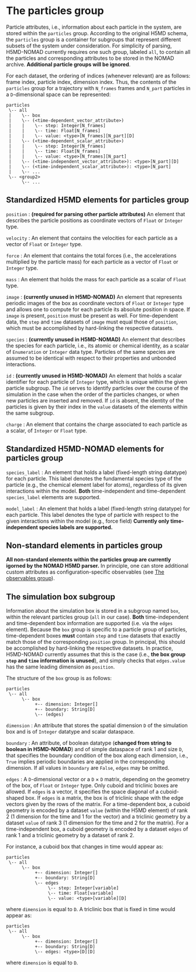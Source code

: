 # The particles group

Particle attributes, i.e., information about each particle in the system, are stored within the `particles` group.
According to the original H5MD schema, the `particles` group is a container for subgroups that
represent different subsets of the system under consideration.
For simplicity of parsing, H5MD-NOMAD currently requires one such group, labeled `all`, to contain all the particles and corresponding attributes to be stored in the NOMAD archive.
**Additional particle groups will be ignored**.

For each dataset, the ordering of indices (whenever relevant) are as follows: frame index, particle index, dimension index.
Thus, the contents of the `particles` group for a trajectory with `N_frames` frames and `N_part` particles in a `D`-dimensional space can be represented:

    particles
     \-- all
     |    \-- box
     |    \-- (<time-dependent_vector_attribute>)
     |    |    \-- step: Integer[N_frames]
     |    |    \-- time: Float[N_frames]
     |    |    \-- value: <type>[N_frames][N_part][D]
     |    \-- (<time-dependent_scalar_attribute>)
     |    |    \-- step: Integer[N_frames]
     |    |    \-- time: Float[N_frames]
     |    |    \-- value: <type>[N_frames][N_part]
     |    \-- (<time-independent_vector_attribute>): <type>[N_part][D]
     |    \-- (<time-independent_scalar_attribute>): <type>[N_part]
     |    \-- ...
     \-- <group2>
          \-- ...

## Standardized H5MD elements for particles group

`position`
:   **(required for parsing other particle attributes)** An element that describes the particle positions as coordinate vectors of `Float` or `Integer` type.

<!-- If the component $k$ of `box/boundary` (see [below](#simulation-box)) is set
to `none`, the data indicate for each particle the component $k$ of its
absolute position in space. If the component $k$ of `box/boundary` is set to
`periodic`, the data indicate for each particle the component $k$ of the
absolute position in space of an *arbitrary* periodic image of that particle. -->

`velocity`
:   An element that contains the velocities for each particle as a vector of
    `Float` or `Integer` type.

`force`
:   An element that contains the total forces (i.e., the accelerations
    multiplied by the particle mass) for each particle as a vector of `Float`
    or `Integer` type.

`mass`
:   An element that holds the mass for each particle as a scalar of `Float`
    type.

`image`
:   <a id="image_anchor"></a>**(currently unused in H5MD-NOMAD)** An element that represents periodic images of the box as coordinate vectors
of `Float` or `Integer` type and allows one to compute for each particle its
absolute position in space. If `image` is present, `position` must be
present as well. For time-dependent data, the `step` and `time` datasets of
`image` must equal those of `position`, which must be accomplished by
hard-linking the respective datasets.

<!-- If the component $k$ of `box/boundary` (see [below](#simulation-box)) is set
to `none`, the values of the corresponding component $k$ of `image` serve as
placeholders. If the component $k$ of `box/boundary` is set to `periodic`,
for a cuboid box, the component $k$ of the absolute position of particle $i$
is computed as $R_{ik} = r_{ik} + L_k a_{ik}$, where $\vec r_i$ is taken
from `position`, $\vec a_i$ is taken from `image`, and $\vec L$ from
`box/edges`. -->

`species`
:   **(currently unused in H5MD-NOMAD)** An element that describes the species for each particle, i.e., its
atomic or chemical identity, as a scalar of `Enumeration` or `Integer`
data type. Particles of the same species are assumed to be identical with
respect to their properties and unbonded interactions.

`id`
:   **(currently unused in H5MD-NOMAD)** An element that holds a scalar identifier for each particle of `Integer`
type, which is unique within the given particle subgroup. The `id` serves
to identify particles over the course of the simulation in the case when
the order of the particles changes, or when new particles are inserted and
removed. If `id` is absent, the identity of the particles is given by their
index in the `value` datasets of the elements within the same subgroup.

<!-- A *fill value* (see
[§ 6.6](http://www.hdfgroup.org/HDF5/doc/UG/11_Datatypes.html#Fvalues) in
[@HDF5_users_guide]) may be defined for `id/value` upon dataset creation.
When the identifier of a particle is equal to this user-defined value,
the particle is considered non-existing, the entry serves as a
placeholder. This permits the storage of subsystems whose number of
particles varies in time. For the case of varying particle number, the
dimension denoted by `[N]` above may be variable. -->

`charge`
:   An element that contains the charge associated to each particle as a
    scalar, of `Integer` or `Float` type.

<!-- `charge` has the optional attribute `type` of fixed-length string datatype
and of scalar dataspace, possible values are `effective` and `formal`. In
the case `effective`, the charge is part of an effective description of the
interactions with the precise meaning depending on the underlying empirical
force fields or coarse-grained models.

In the case `formal`, the charge is the so-called "formal charge" assigned
to an atom (see <http://en.wikipedia.org/wiki/Formal_charge>) and must be
of `Integer` type. This case corresponds to the entries in PDB files (see
definition in the PDBx/mmCIF dictionary
<http://mmcif.wwpdb.org/dictionaries/mmcif_pdbx_v40.dic/Items/_atom_site.pdbx_formal_charge.html>).

If none of `effective` or `formal` describes the data properly, the
attribute `type` may be omitted. -->

## Standardized H5MD-NOMAD elements for particles group

`species_label`
:   <a id="species_label_anchor"></a> An element that holds a label (fixed-length string datatype) for each particle. This label denotes the fundamental species type of the particle (e.g., the chemical element label for atoms), regardless of its given interactions within the model. **Both** time-independent and time-dependent `species_label` elements are supported.

`model_label`
:   An element that holds a label (fixed-length string datatype) for each particle. This label denotes the type of particle with respect to the given interactions within the model (e.g., force field) **Currently only time-independent species labels are supported.**

## Non-standard elements in particles group

**All non-standard elements within the particles group are currently igorned by the NOMAD H5MD parser.** In principle, one can store additional custom attributes as configuration-specific observables (see [The observables group](observables.md)).


## The simulation box subgroup

Information about the simulation box is stored in a subgroup named `box`, within the relevant particles group (`all` in our case).
**Both** time-independent and time-dependent box information are supported (i.e. via the `edges` element).
Because the `box` group is specific to a particle group of particles, time-dependent boxes **must** contain `step` and `time` datasets that exactly match those of the corresponding `position` group.
In principal, this should be accomplished by hard-linking the respective datasets.
In practice, H5MD-NOMAD currently assumes that this is the case (i.e., **the box group `step` and `time` information is unused**), and simply checks that `edges.value` has the same leading dimension as `position`.

The structure of the `box` group is as follows:

    particles
     \-- all
          \-- box
               +-- dimension: Integer[]
               +-- boundary: String[D]
               \-- (edges)

`dimension`
:   An attribute that stores the spatial dimension `D` of the simulation box
    and is of `Integer` datatype and scalar dataspace.

`boundary`
:   <a id="boundary_anchor"></a> An attribute, of boolean datatype (**changed from string to boolean in H5MD-NOMAD**) and of simple dataspace of rank 1 and size `D`, that specifies the boundary condition of the box along each dimension, i.e., `True` implies periodic boundaries are applied in the corresponding dimension. If all values in `boundary` are `False`, `edges` may be omitted.

<!-- Information on the geometry of the box edges is stored as an H5MD element,
allowing for the box to be fixed in time or not.  Supported box shapes are the
cuboid and triclinic unit cell, for other shapes a transformation to the
triclinic shape may be considered [@Bekker:1997]. -->

`edges`
:   A `D`-dimensional vector or a `D` × `D` matrix, depending on the geometry
of the box, of `Float` or `Integer` type. Only cuboid and triclinic boxes are allowed.
If `edges` is a vector, it specifies the space diagonal of a cuboid-shaped box. If `edges` is a
matrix, the box is of triclinic shape with the edge vectors given by the
rows of the matrix. For a time-dependent box, a cuboid geometry is encoded by a dataset `value`
(within the H5MD element) of rank 2 (1 dimension for the time and 1 for the
vector) and a triclinic geometry by a dataset `value` of rank 3 (1
dimension for the time and 2 for the matrix). For a time-independent box, a cuboid geometry is encoded by a dataset `edges` of rank 1 and a triclinic geometry by a dataset of rank 2.

For instance, a cuboid box that changes in time would appear as:

    particles
     \-- all
          \-- box
               +-- dimension: Integer[]
               +-- boundary: String[D]
               \-- edges
                    \-- step: Integer[variable]
                    \-- time: Float[variable]
                    \-- value: <type>[variable][D]

where `dimension` is equal to `D`. A triclinic box that is fixed in time would
appear as:

    particles
     \-- all
          \-- box
               +-- dimension: Integer[]
               +-- boundary: String[D]
               \-- edges: <type>[D][D]

where `dimension` is equal to `D`.

<!-- TODO - double check that both shapes are supported in the parser! -->
